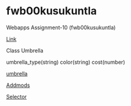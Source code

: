 # fwb00kusukuntla

Webapps Assignment-10 (fwb00kusukuntla)

[Link](https://fwb00kusukuntla.herokuapp.com/)

Class Umbrella

umbrella_type(string)
color(string)
cost(number)

[umbrella](https://fwb00kusukuntla.herokuapp.com/umbrella)

[Addmods](https://fwb00kusukuntla.herokuapp.com/addmods?rows=3&cols=4)

[Selector](https://fwb00kusukuntla.herokuapp.com/selector)
